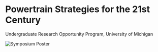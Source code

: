 # Powertrain Strategies for the 21st Century

Undergraduate Research Opportunity Program, University of Michigan

![Symposium Poster](Images/symposium_poster.jpg)
